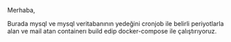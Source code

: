 Merhaba,

Burada mysql ve mysql veritabanının yedeğini cronjob ile belirli periyotlarla alan ve mail atan containerı build edip docker-compose ile çalıştırıyoruz.
